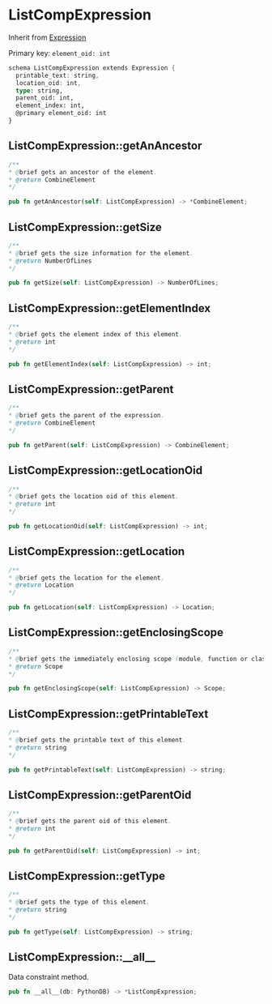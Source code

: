 # ListCompExpression

Inherit from [Expression](./Expression.md)

Primary key: `element_oid: int`

```rust
schema ListCompExpression extends Expression {
  printable_text: string,
  location_oid: int,
  type: string,
  parent_oid: int,
  element_index: int,
  @primary element_oid: int
}
```
## ListCompExpression::getAnAncestor

```java
/**
* @brief gets an ancestor of the element.
* @return CombineElement 
*/
```
```rust
pub fn getAnAncestor(self: ListCompExpression) -> *CombineElement;
```
## ListCompExpression::getSize

```java
/**
* @brief gets the size information for the element.
* @return NumberOfLines
*/
```
```rust
pub fn getSize(self: ListCompExpression) -> NumberOfLines;
```
## ListCompExpression::getElementIndex

```java
/**
* @brief gets the element index of this element.
* @return int
*/
```
```rust
pub fn getElementIndex(self: ListCompExpression) -> int;
```
## ListCompExpression::getParent

```java
/**
* @brief gets the parent of the expression.
* @return CombineElement 
*/
```
```rust
pub fn getParent(self: ListCompExpression) -> CombineElement;
```
## ListCompExpression::getLocationOid

```java
/**
* @brief gets the location oid of this element.
* @return int
*/
```
```rust
pub fn getLocationOid(self: ListCompExpression) -> int;
```
## ListCompExpression::getLocation

```java
/**
* @brief gets the location for the element.
* @return Location
*/
```
```rust
pub fn getLocation(self: ListCompExpression) -> Location;
```
## ListCompExpression::getEnclosingScope

```java
/**
* @brief gets the immediately enclosing scope (module, function or class) whose body contains this statement.
* @return Scope 
*/
```
```rust
pub fn getEnclosingScope(self: ListCompExpression) -> Scope;
```
## ListCompExpression::getPrintableText

```java
/**
* @brief gets the printable text of this element.
* @return string
*/
```
```rust
pub fn getPrintableText(self: ListCompExpression) -> string;
```
## ListCompExpression::getParentOid

```java
/**
* @brief gets the parent oid of this element.
* @return int
*/
```
```rust
pub fn getParentOid(self: ListCompExpression) -> int;
```
## ListCompExpression::getType

```java
/**
* @brief gets the type of this element.
* @return string
*/
```
```rust
pub fn getType(self: ListCompExpression) -> string;
```
## ListCompExpression::\_\_all\_\_

Data constraint method.

```rust
pub fn __all__(db: PythonDB) -> *ListCompExpression;
```
